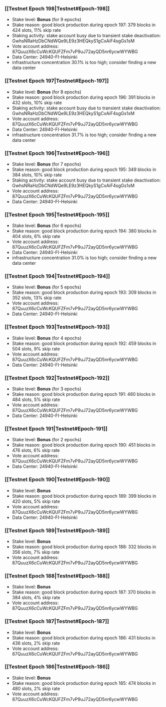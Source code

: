 ### [[Testnet Epoch 198|Testnet#Epoch-198]]
* Stake level: **Bonus** (for 9 epochs)
* Stake reason: good block production during epoch 197: 379 blocks in 424 slots, 11% skip rate
* Staking activity: stake account busy due to transient stake deactivation: GwhsNRaHzDbCNdWQe9LE9z3HEQkyS1gCxAiF4sgGs1sM
* Vote account address: 87QuuzX6cCuWcKQUFZFm7vP9uJ72ayQD5nr6ycwWYWBG
* Data Center: 24940-FI-Helsinki
* infrastructure concentration 30.1% is too high; consider finding a new data center
### [[Testnet Epoch 197|Testnet#Epoch-197]]
* Stake level: **Bonus** (for 8 epochs)
* Stake reason: good block production during epoch 196: 391 blocks in 432 slots, 10% skip rate
* Staking activity: stake account busy due to transient stake deactivation: GwhsNRaHzDbCNdWQe9LE9z3HEQkyS1gCxAiF4sgGs1sM
* Vote account address: 87QuuzX6cCuWcKQUFZFm7vP9uJ72ayQD5nr6ycwWYWBG
* Data Center: 24940-FI-Helsinki
* infrastructure concentration 31.7% is too high; consider finding a new data center
### [[Testnet Epoch 196|Testnet#Epoch-196]]
* Stake level: **Bonus** (for 7 epochs)
* Stake reason: good block production during epoch 195: 349 blocks in 384 slots, 10% skip rate
* Staking activity: stake account busy due to transient stake deactivation: GwhsNRaHzDbCNdWQe9LE9z3HEQkyS1gCxAiF4sgGs1sM
* Vote account address: 87QuuzX6cCuWcKQUFZFm7vP9uJ72ayQD5nr6ycwWYWBG
* Data Center: 24940-FI-Helsinki
### [[Testnet Epoch 195|Testnet#Epoch-195]]
* Stake level: **Bonus** (for 6 epochs)
* Stake reason: good block production during epoch 194: 380 blocks in 404 slots, 6% skip rate
* Vote account address: 87QuuzX6cCuWcKQUFZFm7vP9uJ72ayQD5nr6ycwWYWBG
* Data Center: 24940-FI-Helsinki
* infrastructure concentration 31.0% is too high; consider finding a new data center
### [[Testnet Epoch 194|Testnet#Epoch-194]]
* Stake level: **Bonus** (for 5 epochs)
* Stake reason: good block production during epoch 193: 309 blocks in 352 slots, 13% skip rate
* Vote account address: 87QuuzX6cCuWcKQUFZFm7vP9uJ72ayQD5nr6ycwWYWBG
* Data Center: 24940-FI-Helsinki
### [[Testnet Epoch 193|Testnet#Epoch-193]]
* Stake level: **Bonus** (for 4 epochs)
* Stake reason: good block production during epoch 192: 459 blocks in 504 slots, 9% skip rate
* Vote account address: 87QuuzX6cCuWcKQUFZFm7vP9uJ72ayQD5nr6ycwWYWBG
* Data Center: 24940-FI-Helsinki
### [[Testnet Epoch 192|Testnet#Epoch-192]]
* Stake level: **Bonus** (for 3 epochs)
* Stake reason: good block production during epoch 191: 460 blocks in 484 slots, 5% skip rate
* Vote account address: 87QuuzX6cCuWcKQUFZFm7vP9uJ72ayQD5nr6ycwWYWBG
* Data Center: 24940-FI-Helsinki
### [[Testnet Epoch 191|Testnet#Epoch-191]]
* Stake level: **Bonus** (for 2 epochs)
* Stake reason: good block production during epoch 190: 451 blocks in 476 slots, 6% skip rate
* Vote account address: 87QuuzX6cCuWcKQUFZFm7vP9uJ72ayQD5nr6ycwWYWBG
* Data Center: 24940-FI-Helsinki
### [[Testnet Epoch 190|Testnet#Epoch-190]]
* Stake level: **Bonus**
* Stake reason: good block production during epoch 189: 399 blocks in 420 slots, 5% skip rate
* Vote account address: 87QuuzX6cCuWcKQUFZFm7vP9uJ72ayQD5nr6ycwWYWBG
* Data Center: 24940-FI-Helsinki
### [[Testnet Epoch 189|Testnet#Epoch-189]]
* Stake level: **Bonus**
* Stake reason: good block production during epoch 188: 332 blocks in 356 slots, 7% skip rate
* Vote account address: 87QuuzX6cCuWcKQUFZFm7vP9uJ72ayQD5nr6ycwWYWBG
### [[Testnet Epoch 188|Testnet#Epoch-188]]
* Stake level: **Bonus**
* Stake reason: good block production during epoch 187: 370 blocks in 384 slots, 4% skip rate
* Vote account address: 87QuuzX6cCuWcKQUFZFm7vP9uJ72ayQD5nr6ycwWYWBG
### [[Testnet Epoch 187|Testnet#Epoch-187]]
* Stake level: **Bonus**
* Stake reason: good block production during epoch 186: 431 blocks in 436 slots, 2% skip rate
* Vote account address: 87QuuzX6cCuWcKQUFZFm7vP9uJ72ayQD5nr6ycwWYWBG
### [[Testnet Epoch 186|Testnet#Epoch-186]]
* Stake level: **Bonus**
* Stake reason: good block production during epoch 185: 474 blocks in 480 slots, 2% skip rate
* Vote account address: 87QuuzX6cCuWcKQUFZFm7vP9uJ72ayQD5nr6ycwWYWBG